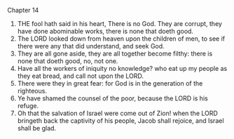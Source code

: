 

Chapter 14

1. THE fool hath said in his heart, There is no God.  They are corrupt, they have done abominable works, there is none that doeth good.
2. The LORD looked down from heaven upon the children of men, to see if there were any that did understand, and seek God.
3. They are all gone aside, they are all together become filthy: there is none that doeth good, no, not one.
4. Have all the workers of iniquity no knowledge?  who eat up my people as they eat bread, and call not upon the LORD.
5. There were they in great fear: for God is in the generation of the righteous.
6. Ye have shamed the counsel of the poor, because the LORD is his refuge.
7. Oh that the salvation of Israel were come out of Zion!  when the LORD bringeth back the captivity of his people, Jacob shall rejoice, and Israel shall be glad.
